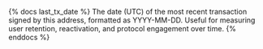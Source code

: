 {% docs last_tx_date %}
The date (UTC) of the most recent transaction signed by this address, formatted as YYYY-MM-DD. Useful for measuring user retention, reactivation, and protocol engagement over time.
{% enddocs %} 